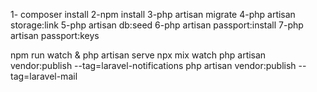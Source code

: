 1- composer install 2-npm install 3-php artisan migrate 4-php artisan storage:link 5-php artisan db:seed 6-php artisan passport:install 7-php artisan passport:keys

npm run watch & php artisan serve
  npx mix watch
php artisan vendor:publish --tag=laravel-notifications
php artisan vendor:publish --tag=laravel-mail
